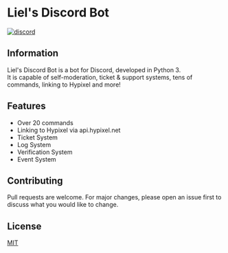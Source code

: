 # Liel's Discord Bot

[<img alt="discord" src="https://lielamar.com/other/github_discord.png" size=1.5>](https://discord.gg/NzgBrqR)
<br>

## Information
Liel's Discord Bot is a bot for Discord, developed in Python 3.
<br>It is capable of self-moderation, ticket & support systems, tens of commands, linking to Hypixel and more!

## Features
* Over 20 commands
* Linking to Hypixel via api.hypixel.net
* Ticket System
* Log System
* Verification System
* Event System

## Contributing
Pull requests are welcome. For major changes, please open an issue first to discuss what you would like to change.

## License
[MIT](https://choosealicense.com/licenses/mit/)
